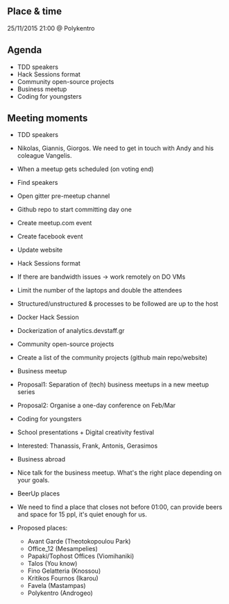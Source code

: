 ## Place & time
25/11/2015 21:00 @ Polykentro

## Agenda
- TDD speakers
- Hack Sessions format
- Community open-source projects
- Business meetup
- Coding for youngsters

## Meeting moments
- TDD speakers
 - Nikolas, Giannis, Giorgos. We need to get in touch with Andy and his coleague Vangelis.


- When a meetup gets scheduled (on voting end)
 - Find speakers
 - Open gitter pre-meetup channel
 - Github repo to start committing day one
 - Create meetup.com event
 - Create facebook event
 - Update website


- Hack Sessions format
 - If there are bandwidth issues -> work remotely on DO VMs
 - Limit the number of the laptops and double the attendees
 - Structured/unstructured & processes to be followed are up to the host


- Docker Hack Session
 - Dockerization of analytics.devstaff.gr


- Community open-source projects
 - Create a list of the community projects (github main repo/website)


- Business meetup
 - Proposal1: Separation of (tech) business meetups in a new meetup series
 - Proposal2: Organise a one-day conference on Feb/Mar


- Coding for youngsters
 - School presentations + Digital creativity festival
 - Interested: Thanassis, Frank, Antonis, Gerasimos


- Business abroad
 - Nice talk for the business meetup. What's the right place depending on your goals.


- BeerUp places
 - We need to find a place that closes not before 01:00, can provide beers and space for 15 ppl, it's quiet enough for us.
 - Proposed places:
   - Avant Garde (Theotokopoulou Park)
   - Office_12 (Mesampelies)
   - Papaki/Tophost Offices (Viomihaniki)
   - Talos (You know)
   - Fino Gelatteria (Knossou)
   - Kritikos Fournos (Ikarou)
   - Favela (Mastampas)
   - Polykentro (Androgeo)
